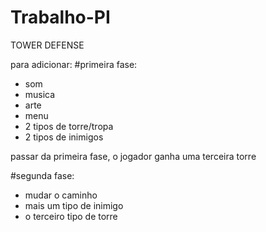 # Trabalho-PI

TOWER DEFENSE

para adicionar: 
#primeira fase:    
  - som
  - musica
  - arte
  - menu
  - 2 tipos de torre/tropa
  - 2 tipos de inimigos
    
passar da primeira fase, o jogador ganha uma terceira torre

#segunda fase:
  - mudar o caminho
  - mais um tipo de inimigo
  - o terceiro tipo de torre

